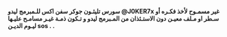 <b> سورس تليثـون جوكر سفن اكس للـمبرمج ليدو @J0KER7x غير مسمـوح لأخذ فكـره أو سـطر او مـلف معيـن دون الاستـئذان من المـبرمج ليدو و تـكون ذمـة غيـر مسامـح عليـها ليـوم الديـن sos . .</b>
